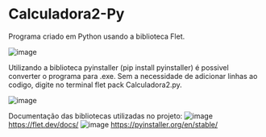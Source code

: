 # Calculadora2-Py

Programa criado em Python usando a biblioteca Flet.

![image](https://github.com/Geslon/Calculadora2-Py/assets/88560350/4a15d553-f200-4adb-9e62-5ba84844a7f7)

Utilizando a biblioteca pyinstaller (pip install pyinstaller) é possivel converter o programa para .exe.
Sem a necessidade de adicionar linhas ao codigo, digite no terminal flet pack Calculadora2.py.

![image](https://github.com/Geslon/Calculadora2-Py/assets/88560350/74bdac06-e4da-44e5-81ab-a6a2177b6bae)

Documentação das bibliotecas utilizadas no projeto:
![image](https://github.com/Geslon/Calculadora2-Py/assets/88560350/8e4fbdf7-3935-41cb-b397-b4145ee0c7d7)
https://flet.dev/docs/
![image](https://github.com/Geslon/Calculadora2-Py/assets/88560350/fb89e168-1e17-4cb8-9b66-c775e5df6f95)
https://pyinstaller.org/en/stable/

